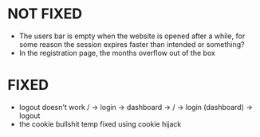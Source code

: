 # NOT FIXED
- The users bar is empty when the website is opened after a while, for some reason the session expires faster than intended or something?
- In the registration page, the months overflow out of the box

# FIXED
- logout doesn't work
/ -> login -> dashboard -> / -> login (dashboard) -> logout
- the cookie bullshit
temp fixed using cookie hijack
